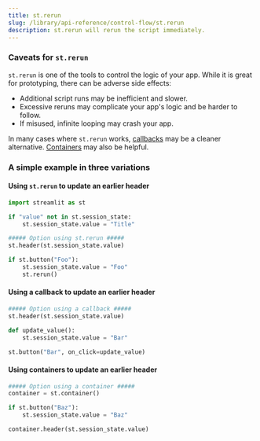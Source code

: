 ```yaml
---
title: st.rerun
slug: /library/api-reference/control-flow/st.rerun
description: st.rerun will rerun the script immediately.
---
```


<Autofunction function="streamlit.rerun" />

### Caveats for `st.rerun`

`st.rerun` is one of the tools to control the logic of your app. While it is great for prototyping, there can be adverse side effects:

- Additional script runs may be inefficient and slower.
- Excessive reruns may complicate your app's logic and be harder to follow.
- If misused, infinite looping may crash your app.

In many cases where `st.rerun` works, [callbacks](/library/api-reference/session-state#use-callbacks-to-update-session-state) may be a cleaner alternative. [Containers](/library/api-reference/layout) may also be helpful.

### A simple example in three variations

#### Using `st.rerun` to update an earlier header

```python
import streamlit as st

if "value" not in st.session_state:
    st.session_state.value = "Title"

##### Option using st.rerun #####
st.header(st.session_state.value)

if st.button("Foo"):
    st.session_state.value = "Foo"
    st.rerun()
```

#### Using a callback to update an earlier header

```python
##### Option using a callback #####
st.header(st.session_state.value)

def update_value():
    st.session_state.value = "Bar"

st.button("Bar", on_click=update_value)
```

#### Using containers to update an earlier header

```python
##### Option using a container #####
container = st.container()

if st.button("Baz"):
    st.session_state.value = "Baz"

container.header(st.session_state.value)
```

